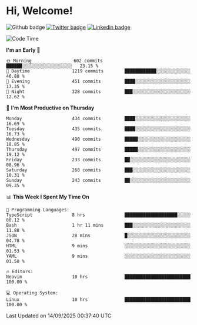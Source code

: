   # Hi, Welcome!
  ![Github badge](https://img.shields.io/github/followers/kraken-afk.svg?style=social&label=Follow&maxAge=2592000)
  [![Twitter badge](https://img.shields.io/badge/-Twitter-00acee?style=flat-square&logo=Twitter&logoColor=white)](https://twitter.com/trshppl)
  [![Linkedin badge](https://img.shields.io/badge/LinkedIn-0077B5?style=flat-square&logo=linkedin&logoColor=white)](https://www.linkedin.com/in/noveanrer)
<!--START_SECTION:waka-->
![Code Time](http://img.shields.io/badge/Code%20Time-1%2C221%20hrs%2038%20mins-blue)

**I'm an Early 🐤** 

```text
🌞 Morning                602 commits         ██████░░░░░░░░░░░░░░░░░░░   23.15 % 
🌆 Daytime                1219 commits        ████████████░░░░░░░░░░░░░   46.88 % 
🌃 Evening                451 commits         ████░░░░░░░░░░░░░░░░░░░░░   17.35 % 
🌙 Night                  328 commits         ███░░░░░░░░░░░░░░░░░░░░░░   12.62 % 
```
📅 **I'm Most Productive on Thursday** 

```text
Monday                   434 commits         ████░░░░░░░░░░░░░░░░░░░░░   16.69 % 
Tuesday                  435 commits         ████░░░░░░░░░░░░░░░░░░░░░   16.73 % 
Wednesday                490 commits         █████░░░░░░░░░░░░░░░░░░░░   18.85 % 
Thursday                 497 commits         █████░░░░░░░░░░░░░░░░░░░░   19.12 % 
Friday                   233 commits         ██░░░░░░░░░░░░░░░░░░░░░░░   08.96 % 
Saturday                 268 commits         ███░░░░░░░░░░░░░░░░░░░░░░   10.31 % 
Sunday                   243 commits         ██░░░░░░░░░░░░░░░░░░░░░░░   09.35 % 
```


📊 **This Week I Spent My Time On** 

```text
💬 Programming Languages: 
TypeScript               8 hrs               ████████████████████░░░░░   80.12 % 
Bash                     1 hr 11 mins        ███░░░░░░░░░░░░░░░░░░░░░░   11.88 % 
JSON                     28 mins             █░░░░░░░░░░░░░░░░░░░░░░░░   04.78 % 
HTML                     9 mins              ░░░░░░░░░░░░░░░░░░░░░░░░░   01.53 % 
YAML                     9 mins              ░░░░░░░░░░░░░░░░░░░░░░░░░   01.50 % 

🔥 Editors: 
Neovim                   10 hrs              █████████████████████████   100.00 % 

💻 Operating System: 
Linux                    10 hrs              █████████████████████████   100.00 % 
```


 Last Updated on 14/09/2025 00:37:40 UTC
<!--END_SECTION:waka-->
